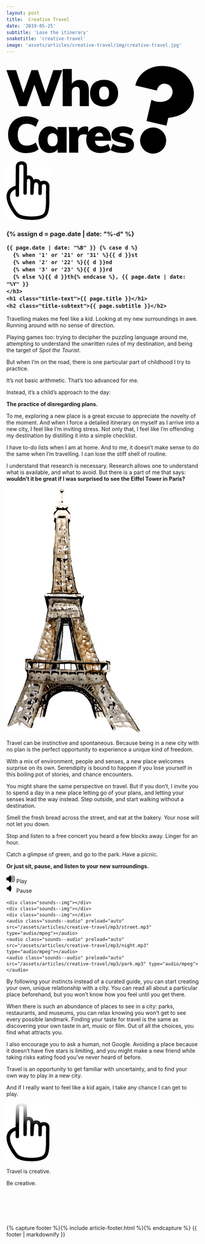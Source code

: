 ```yaml
---
layout: post
title:  Creative Travel
date: '2019-05-25'
subtitle: 'Lose the itinerary'
snaketitle: 'creative-travel'
image: 'assets/articles/creative-travel/img/creative-travel.jpg'
---
```


<div>
  <a href="/">
    <svg class="article-logo" xmlns="http://www.w3.org/2000/svg" viewBox="0 0 294.376 152.285">
        <g fill="black" id="Group_5" data-name="Group 5" transform="translate(-1082.924 -363.921)">
          <path id="Path_50" data-name="Path 50" d="M72.534-54.824H86.24L66.605,0H55.132L43.659-32.571,31.955,0H20.482L.924-54.824H15.631L26.873-20.251,39.116-54.824h9.856L60.753-19.635Zm40.5,14.63q6.93,0,10.357,4.2t3.426,12.667V0H112.882V-22.715q0-3.619-1.232-5.2a4.58,4.58,0,0,0-3.85-1.578,6.539,6.539,0,0,0-5.082,2.117,7.979,7.979,0,0,0-1.925,5.583V0H86.856V-56.672h13.937v22.33A14.691,14.691,0,0,1,113.036-40.194ZM150.15.616a24.86,24.86,0,0,1-11.4-2.464,17.473,17.473,0,0,1-7.469-7.084,21.655,21.655,0,0,1-2.618-10.857,21.655,21.655,0,0,1,2.618-10.857,17.473,17.473,0,0,1,7.469-7.084,24.86,24.86,0,0,1,11.4-2.464,24.128,24.128,0,0,1,11.281,2.5,17.832,17.832,0,0,1,7.43,7.084,21.44,21.44,0,0,1,2.618,10.819A21.44,21.44,0,0,1,168.861-8.97a17.832,17.832,0,0,1-7.43,7.084A24.128,24.128,0,0,1,150.15.616Zm0-10.4q7.546,0,7.546-10.01,0-5.082-1.887-7.507a6.726,6.726,0,0,0-5.66-2.426,6.926,6.926,0,0,0-5.775,2.426q-1.925,2.425-1.925,7.507,0,5.159,1.925,7.584A6.926,6.926,0,0,0,150.15-9.779ZM31.57,71.693a30.37,30.37,0,0,1-14.9-3.5,24.053,24.053,0,0,1-9.779-9.895A30.813,30.813,0,0,1,3.465,43.511,30.42,30.42,0,0,1,6.891,28.842a24.113,24.113,0,0,1,9.779-9.856,30.37,30.37,0,0,1,14.9-3.5A33.965,33.965,0,0,1,42,17.1a22.022,22.022,0,0,1,8.124,4.389L45.738,31.73a23.345,23.345,0,0,0-13.86-4.851q-6.622,0-10.164,4.2T18.172,43.511q0,8.316,3.542,12.551T31.878,60.3a23.345,23.345,0,0,0,13.86-4.851l4.389,10.241A22.022,22.022,0,0,1,42,70.076,33.965,33.965,0,0,1,31.57,71.693ZM92.862,31.884V71H79.156V65.687a11.52,11.52,0,0,1-4.928,4.351,15.931,15.931,0,0,1-7.084,1.578A16.091,16.091,0,0,1,52.09,62.106,24.237,24.237,0,0,1,49.9,51.519a24.824,24.824,0,0,1,2.233-10.78,17.672,17.672,0,0,1,6.16-7.315,15.6,15.6,0,0,1,8.855-2.618,15.085,15.085,0,0,1,7.046,1.655,12.641,12.641,0,0,1,4.966,4.428V31.884ZM71.456,61.221a6.831,6.831,0,0,0,5.7-2.541q2-2.541,2-7.315,0-4.851-2-7.43a7.51,7.51,0,0,0-11.4.077q-2.079,2.656-2.079,7.507,0,4.7,2,7.2A6.962,6.962,0,0,0,71.456,61.221ZM121.429,30.96a9.246,9.246,0,0,1,4.389.847V44.512a15.126,15.126,0,0,0-6.391-1.54q-8.778,0-8.778,8.393V71H96.712V43.126A91.493,91.493,0,0,0,96.1,31.884h13.09l.847,6.545a10.933,10.933,0,0,1,4.466-5.544A12.805,12.805,0,0,1,121.429,30.96ZM160.7,52.828H136.136q.385,4.543,2.618,6.545t6.545,2a18.632,18.632,0,0,0,5.852-.963,19.814,19.814,0,0,0,5.313-2.656L160.006,67a22.709,22.709,0,0,1-7.084,3.388,29.145,29.145,0,0,1-8.316,1.232,25.71,25.71,0,0,1-11.627-2.464,17.445,17.445,0,0,1-7.546-7.046,21.44,21.44,0,0,1-2.618-10.819,22.018,22.018,0,0,1,2.5-10.587,18.372,18.372,0,0,1,6.93-7.277,19.514,19.514,0,0,1,10.126-2.618,18.673,18.673,0,0,1,9.7,2.464,16.236,16.236,0,0,1,6.391,7.045A24.069,24.069,0,0,1,160.7,50.98ZM142.758,40.354q-5.159,0-6.468,6.006h12.474Q147.994,40.354,142.758,40.354Zm35.728,31.262q-11.7,0-18.48-4.7l3.542-9.471a25.532,25.532,0,0,0,7.161,3.35,27.41,27.41,0,0,0,7.854,1.194,8.026,8.026,0,0,0,3.7-.693,2.122,2.122,0,0,0,1.309-1.925,2.006,2.006,0,0,0-.962-1.733,11.021,11.021,0,0,0-3.658-1.194l-6.314-1.463q-6.006-1.232-8.663-3.889a9.938,9.938,0,0,1-2.656-7.353,10.746,10.746,0,0,1,2.233-6.7,14.713,14.713,0,0,1,6.2-4.582,23.523,23.523,0,0,1,9.124-1.655,28.623,28.623,0,0,1,8.316,1.232A31.048,31.048,0,0,1,194.81,35.5l-3.7,9.24a27.582,27.582,0,0,0-6.314-3.08,19.277,19.277,0,0,0-6.083-1.078,7.469,7.469,0,0,0-3.619.731,2.307,2.307,0,0,0-1.309,2.118,1.537,1.537,0,0,0,.77,1.348,10.822,10.822,0,0,0,2.926,1.039l6.545,1.463q6.237,1.463,8.971,4.274a10.52,10.52,0,0,1,2.734,7.661,10.605,10.605,0,0,1-4.582,9.086Q186.571,71.616,178.486,71.616Z" transform="translate(1082 434.137)"/>
          <path id="Path_8" data-name="Path 8" d="M28.9,88.725V55.58q2.04.34,3.739.595a21.8,21.8,0,0,0,3.229.255,28.9,28.9,0,0,0,8.669-1.275,23.449,23.449,0,0,0,7.054-3.484,16.231,16.231,0,0,0,4.674-5.354,14.244,14.244,0,0,0,1.7-6.884,12.7,12.7,0,0,0-3.4-8.838,11.791,11.791,0,0,0-9.178-3.739,10.653,10.653,0,0,0-8.414,3.569,13.623,13.623,0,0,0-3.144,9.348H0A36.1,36.1,0,0,1,3.484,23.881,38.656,38.656,0,0,1,13.173,11.3,45.138,45.138,0,0,1,27.79,2.974,54.45,54.45,0,0,1,46.062,0,48.567,48.567,0,0,1,64.334,3.314a44.791,44.791,0,0,1,14.193,8.923A39.618,39.618,0,0,1,87.7,25.156a37.051,37.051,0,0,1,3.229,15.127q0,25.5-30.765,36.2V88.725ZM25.5,115.41a19.918,19.918,0,1,1,1.53,7.734A19.826,19.826,0,0,1,25.5,115.41Z" transform="translate(1288.697 363.921) rotate(13)"/>
        </g>     
    </svg>
  </a>
</div>

<div class="hero">
  <img id="globe-helper" src="/assets/articles/creative-travel/img/hand.png"/>
  <canvas id='canvas' class="grab-cursor" height="568px" width="666px"></canvas>
  <div class="title">
    <h3 class="title-date">
    {% assign d = page.date | date: "%-d"  %}

    {{ page.date | date: "%B" }} {% case d %}
      {% when '1' or '21' or '31' %}{{ d }}st
      {% when '2' or '22' %}{{ d }}nd
      {% when '3' or '23' %}{{ d }}rd
      {% else %}{{ d }}th{% endcase %}, {{ page.date | date: "%Y" }}
    </h3>
    <h1 class="title-text">{{ page.title }}</h1>
    <h2 class="title-subtext">{{ page.subtitle }}</h2>
  </div>
</div>

Travelling makes me feel like a kid. Looking at my new surroundings in awe. Running around with no sense of direction.

Playing games too: trying to decipher the puzzling language around me, attempting to understand the unwritten rules of my destination, and being the target of *Spot the Tourist*.

But when I’m on the road, there is one particular part of childhood I try to practice.

It’s not basic arithmetic. That’s too advanced for me.

Instead, it’s a child’s approach to the day:

**The practice of disregarding plans.**


To me, exploring a new place is a great excuse to appreciate the novelty of the moment. And when I force a detailed itinerary on myself as I arrive into a new city, I feel like I’m inviting stress. Not only that, I feel like I’m offending my destination by distilling it into a simple checklist.

I have to-do lists when I am at home. And to me, it doesn’t make sense to do the same when I’m travelling. I can lose the stiff shell of routine.

I understand that research is necessary. Research allows one to understand what is available, and what to avoid. But there is a part of me that says: <strong>wouldn’t it be great if I was surprised to see the Eiffel Tower in Paris?</strong>


<img class="eiffel" src="assets/articles/creative-travel/img/eiffel_illustration.png">


Travel can be instinctive and spontaneous. Because being in a new city with no plan is the perfect opportunity to experience a unique kind of freedom.

With a mix of environment, people and senses, a new place welcomes surprise on its own. Serendipity is bound to happen if you lose yourself in this boiling pot of stories, and chance encounters.

You might share the same perspective on travel. But if you don’t, I invite you to spend a day in a new place letting go of your plans, and letting your senses lead the way instead. Step outside, and start walking without a destination. 

Smell the fresh bread across the street, and eat at the bakery. Your nose will not let you down.


Stop and listen to a free concert you heard a few blocks away. Linger for an hour.


Catch a glimpse of green, and go to the park. Have a picnic.


**Or just sit, pause, and listen to your new surroundings.**


 <div id="sounds">
    <div data-playing="false" id="sounds--btn">
      <div id="sounds--btn--play">
        <svg width="22" height="22" viewBox="0 0 103 94" fill="none" xmlns="http://www.w3.org/2000/svg">
          <path d="M4 60V38V33.5H21L48.5 6C66.3824 39.2583 64.2255 56.9303 48.5 87.5L21 60H4Z" fill="black"/>
          <path d="M86 87.5C101.726 56.9303 103.882 39.2583 86 6M67 87.5C82.7255 56.9303 84.8824 39.2583 67 6M4 38V60H21L48.5 87.5C64.2255 56.9303 66.3824 39.2583 48.5 6L21 33.5H4V38Z" stroke="black" stroke-width="7"/>
        </svg>
        Play 
      </div>
      <div id="sounds--btn--pause">
        <svg width="22" height="22" viewBox="0 0 103 94" fill="none" xmlns="http://www.w3.org/2000/svg">
          <path d="M4 60V38V33.5H21L48.5 6C66.3824 39.2583 64.2255 56.9303 48.5 87.5L21 60H4Z" fill="black"/>
        </svg>
        Pause 
      </div>
    </div>
    
    <div class="sounds--img"></div>
    <div class="sounds--img"></div>
    <div class="sounds--img"></div>
    <audio class="sounds--audio" preload="auto" src="/assets/articles/creative-travel/mp3/street.mp3" type="audio/mpeg"></audio>
    <audio class="sounds--audio" preload="auto" src="/assets/articles/creative-travel/mp3/night.mp3" type="audio/mpeg"></audio>
    <audio class="sounds--audio" preload="auto" src="/assets/articles/creative-travel/mp3/park.mp3" type="audio/mpeg"></audio>
</div>


By following your instincts instead of a curated guide, you can start creating your own, unique relationship with a city. You can read all about a particular place beforehand, but you won’t know how you feel until you get there.

When there is such an abundance of places to see in a city: parks, restaurants, and museums, you can relax knowing you won’t get to see every possible landmark. Finding your taste for travel is the same as discovering your own taste in art, music or film. Out of all the choices, you find what attracts you.

I also encourage you to ask a human, not Google. Avoiding a place because it doesn’t have five stars is limiting, and you might make a new friend while taking risks eating food you’ve never heard of before. 

Travel is an opportunity to get familiar with uncertainty, and to find your own way to play in a new city. 

And if I really want to feel like a kid again, I take any chance I can get to play. 

<div style="position: relative;">
  <div style="background: linear-gradient(180deg, rgba(255,255,255,1) 0%, rgba(255,255,255,0) 100%); position: absolute; height: 60px; width: 100%;"></div>
  <img id="dice-helper" src="/assets/articles/creative-travel/img/hand.png"/>
  <div id="dice"></div>
</div>

Travel is creative.

Be creative.

<div style="max-width:900px; margin: 100px auto 30px;">
{% capture footer %}{% include article-footer.html %}{% endcapture %}
{{ footer | markdownify }}
</div>